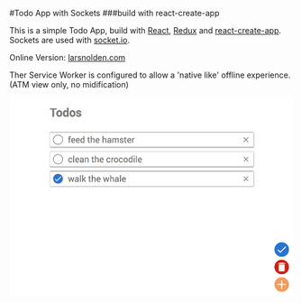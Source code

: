 #Todo App with Sockets
###build with react-create-app

This is a simple Todo App, build with [React](https://github.com/facebook/react), [Redux](https://github.com/reactjs/redux) and [react-create-app](https://github.com/facebookincubator/create-react-app/).
Sockets are used with [socket.io](https://github.com/socketio/socket.io).

Online Version: [larsnolden.com](https://www.larsnolden.com)

Ther Service Worker is configured to allow a 'native like' offline experience. (ATM view only, no midification)
 
![todo app](https://raw.githubusercontent.com/larsnolden/sumo-todo/master/todos_sample.png "Todos")

